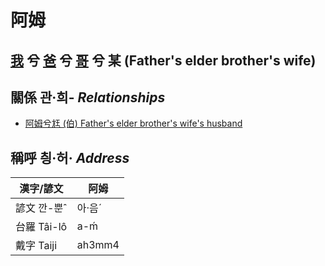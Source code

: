 # 阿姆
## [我](member1.md) 兮 [爸](member2.md) 兮 [哥](member10.md) 兮 某 (Father's elder brother's wife)

## 關係 관·희- _Relationships_

- [阿姆兮尪 (伯) Father's elder brother's wife's husband](member10.md)



## 稱呼 칑·허· _Address_

漢字/諺文 | 阿姆
--- | ---
諺文 깐-뿐ˆ | 아·음ˊ
台羅 Tâi-lô | a-ḿ
戴字 Taiji | ah3mm4


